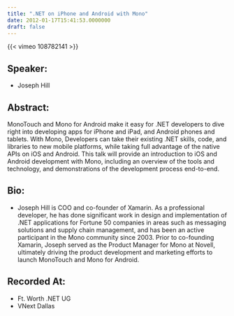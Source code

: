 ```yaml
---
title: ".NET on iPhone and Android with Mono"
date: 2012-01-17T15:41:53.0000000
draft: false
---
```


{{< vimeo 108782141 >}}

## Speaker:

 - Joseph Hill

## Abstract:

<p>MonoTouch and Mono for Android make it easy for .NET developers to dive right into developing apps for iPhone and iPad, and Android phones and tablets. With Mono, Developers can take their existing .NET skills, code, and libraries to new mobile platforms, while taking full advantage of the native APIs on iOS and Android. This talk will provide an introduction to iOS and Android development with Mono, including an overview of the tools and technology, and demonstrations of the development process end-to-end.</p>

## Bio:

 - <p>Joseph Hill is COO and co-founder of Xamarin. As a professional developer, he has done significant work in design and implementation of .NET applications for Fortune 50 companies in areas such as messaging solutions and supply chain management, and has been an active participant in the Mono community since 2003. Prior to co-founding Xamarin, Joseph served as the Product Manager for Mono at Novell, ultimately driving the product development and marketing efforts to launch MonoTouch and Mono for Android.</p>

## Recorded At:

 - Ft. Worth .NET UG
 - VNext Dallas

